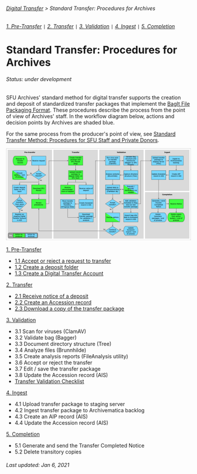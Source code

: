 ###### [Digital Transfer](../../README.md) > Standard Transfer: Procedures for Archives
###### [1. Pre-Transfer](01-pre-transfer.md) `|` [2. Transfer](02-transfer.md) `|` [3. Validation](03-validation.md) `|` [4. Ingest](04-ingest.md) `|` [5. Completion](05-completion.md)

# Standard Transfer: Procedures for Archives
###### Status: under development
SFU Archives' standard method for digital transfer supports the creation and deposit of standardized transfer packages that implement the [BagIt File Packaging Format](https://tools.ietf.org/html/rfc8493). These procedures describe the process from the point of view of Archives' staff. In the workflow diagram below, actions and decision points by Archives are shaded blue.

For the same process from the producer's point of view, see [Standard Transfer Method: Procedures for SFU Staff and Private Donors](../standard-producers/00-introduction.md).

![Workflow diagram](../../screenshots/00-digital-transfer-workflow.png)

[1. Pre-Transfer](01-pre-transfer.md)
- [1.1 Accept or reject a request to transfer](01-pre-transfer.md#11-accept-or-reject-a-request-to-transfer)
- [1.2 Create a deposit folder](01-pre-transfer.md#12-create-a-deposit-folder)
- [1.3 Create a Digital Transfer Account](01-pre-transfer.md#13-create-a-digital-transfer-account)

[2. Transfer](02-transfer.md)
- [2.1 Receive notice of a deposit](02-transfer.md#21-receive-notice-of-a-deposit)
- [2.2 Create an Accession record](02-transfer.md#22-create-an-accession-record)
- [2.3 Download a copy of the transfer package](02-transfer.md#23-download-the-transfer-package)

[3. Validation](03-validation.md)
- 3.1 Scan for viruses (ClamAV)
- 3.2 Validate bag (Bagger)
- 3.3 Document directory structure (Tree)
- 3.4 Analyze files (Brunnhilde)
- 3.5 Create analysis reports (FileAnalysis utility)
- 3.6 Accept or reject the transfer
- 3.7 Edit / save the transfer package
- 3.8 Update the Accession record (AIS)
- [Transfer Validation Checklist](../../downloads/checklist-validation.pdf)

[4. Ingest](04-ingest.md)
- 4.1 Upload transfer package to staging server
- 4.2 Ingest transfer package to Archivematica backlog
- 4.3 Create an AIP record (AIS)
- 4.4 Update the Accession record (AIS)

[5. Completion](05-completion.md)
- 5.1 Generate and send the Transfer Completed Notice
- 5.2 Delete transitory copies

###### Last updated: Jan 6, 2021
